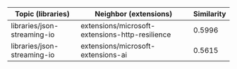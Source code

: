 | Topic (libraries) | Neighbor (extensions) | Similarity |
|-------------|-------------------|------------|
| libraries/json-streaming-io | extensions/microsoft-extensions-http-resilience | 0.5996 |
| libraries/json-streaming-io | extensions/microsoft-extensions-ai | 0.5615 |
